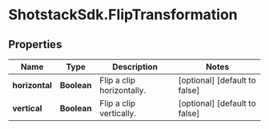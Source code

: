 # ShotstackSdk.FlipTransformation

## Properties

Name | Type | Description | Notes
------------ | ------------- | ------------- | -------------
**horizontal** | **Boolean** | Flip a clip horizontally. | [optional] [default to false]
**vertical** | **Boolean** | Flip a clip vertically. | [optional] [default to false]


